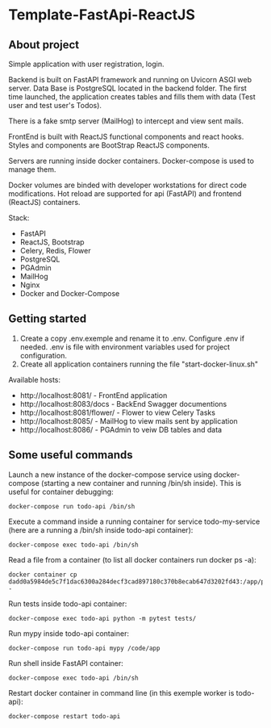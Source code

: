 # Template-FastApi-ReactJS

## About project

Simple application with user registration, login.

Backend is built on FastAPI framework and running on Uvicorn ASGI web server. Data Base is PostgreSQL located in the backend folder. The first time launched, the application creates tables and fills them with data (Test user and test user's Todos).

There is a fake smtp server (MailHog) to intercept and view sent mails.

FrontEnd is built with ReactJS functional components and react hooks. Styles and components are BootStrap ReactJS components.

Servers are running inside docker containers. Docker-compose is used to manage them.

Docker volumes are binded with developer workstations for direct code modifications. Hot reload are supported for api (FastAPI) and frontend (ReactJS) containers.

Stack:
- FastAPI
- ReactJS, Bootstrap
- Celery, Redis, Flower
- PostgreSQL
- PGAdmin
- MailHog
- Nginx
- Docker and Docker-Compose

## Getting started

1. Create a copy .env.exemple and rename it to .env. Configure .env if needed. .env is file with environment variables used for project configuration.
2. Create all application containers running the file "start-docker-linux.sh"

Available hosts:
- http://localhost:8081/ - FrontEnd application
- http://localhost:8083/docs - BackEnd Swagger documentions
- http://localhost:8081/flower/ - Flower to view Celery Tasks
- http://localhost:8085/ - MailHog to view mails sent by application
- http://localhost:8086/ - PGAdmin to veiw DB tables and data

## Some useful commands

Launch a new instance of the docker-compose service using docker-compose (starting a new container and running /bin/sh inside). This is useful for container debugging:
```
docker-compose run todo-api /bin/sh
```
Execute a command inside a running container for service todo-my-service (here are a running a /bin/sh inside todo-api container):
```
docker-compose exec todo-api /bin/sh
```
Read a file from a container (to list all docker containers run docker ps -a):
```
docker container cp dadd0a5984de5c7f1dac6300a284decf3cad897180c370b8ecab647d3202fd43:/app/package.json -
```
Run tests inside todo-api container:
```
docker-compose exec todo-api python -m pytest tests/
```
Run mypy inside todo-api container:
```
docker-compose run todo-api mypy /code/app
```
Run shell inside FastAPI container:
```
docker-compose exec todo-api /bin/sh
```
Restart docker container in command line (in this exemple worker is todo-api):
```
docker-compose restart todo-api
```